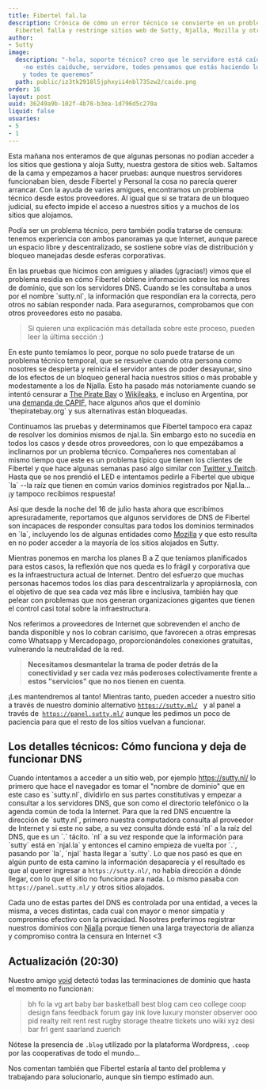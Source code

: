 ```yaml
---
title: Fibertel fal.la
description: Crónica de cómo un error técnico se convierte en un problema político.
  Fibertel falla y restringe sitios web de Sutty, Njalla, Mozilla y otros.
author:
- Sutty
image:
  description: "-hola, soporte técnico? creo que le servidore está caíde -ya me encargo
    -no estés caiduche, servidore, todes pensamos que estás haciendo lo que podés
    y todes te queremos"
  path: public/iz3tk2918l5jphxyii4nbl735zw2/caido.png
order: 16
layout: post
uuid: 36249a9b-102f-4b78-b3ea-1d796d5c270a
liquid: false
usuaries:
- 5
- 1
---
```




Esta mañana nos enteramos de que algunas personas no podían acceder a los sitios que gestiona y aloja Sutty, nuestra gestora de sitios web.  Saltamos de la cama y empezamos a hacer pruebas: aunque nuestros servidores funcionaban bien, desde Fibertel y Personal la cosa no parecía querer arrancar.  Con la ayuda de varies amigues, encontramos un problema técnico desde estos proveedores. Al igual que si se tratara de un bloqueo judicial, su efecto impide el acceso a nuestros sitios y a muchos de los sitios que alojamos.

Podía ser un problema técnico, pero también podía tratarse de censura: tenemos experiencia con ambos panoramas ya que Internet, aunque parece un espacio libre y descentralizado, se sostiene sobre vías de distribución y bloqueo manejadas desde esferas corporativas.

En las pruebas que hicimos con amigues y aliades (¡gracias!) vimos que el problema residía en cómo Fibertel  obtiene información sobre los nombres de dominio, que son los servidores DNS.  Cuando se les consultaba a unos por el nombre \`sutty.nl\`, la información que respondían era la correcta, pero otros no sabían responder nada.  Para asegurarnos, comprobamos que con otros proveedores esto no pasaba.

> Si quieren una explicación más detallada sobre este proceso, pueden leer la última sección :)

En este punto temíamos lo peor, porque no solo puede tratarse de un problema técnico temporal, que se resuelve cuando otra persona como nosotres se despierta y reinicia el servidor antes de poder desayunar, sino de los efectos de un bloqueo general hacia nuestros sitios o más probable y modestamente a los de Njalla.  Esto ha pasado más notoriamente cuando se intentó censurar a [The Pirate Bay](https://thepiratebay.org/) o [Wikileaks](https://wikileaks.org/), e incluso en Argentina, por una [demanda de CAPIF](https://partidopirata.com.ar/2014/07/01/una-medida-desproporcionada-e-inutil/), hace algunos años que el dominio \`thepiratebay.org\` y sus alternativas están bloqueadas.

Continuamos las pruebas y determinamos que Fibertel tampoco era capaz de resolver los dominios mismos de njal.la.  Sin embargo esto no sucedía en todos los casos y desde otros proveedores, con lo que empezábamos a inclinarnos por un problema técnico. Compañeres nos comentaban al mismo tiempo que este es un problema típico que tienen los clientes de Fibertel y que hace algunas semanas pasó algo similar con [Twitter y Twitch](https://twitter.com/xsadakoh/status/1280153932409581568).  Hasta que se nos prendió el LED e intentamos pedirle a Fibertel que ubique \`la\` --la raíz que tienen en común varios dominios registrados por Njal.la... ¡y tampoco recibimos respuesta!

Así que desde la noche del 16 de julio hasta ahora que escribimos apresuradamente, reportamos que algunos servidores de DNS de Fibertel son incapaces de responder consultas para todos los dominios terminados en \`la\`, incluyendo los de algunas entidades como [Mozilla](https://mzl.la/) y que esto resulta en no poder acceder a la mayoría de los sitios alojados en Sutty.

Mientras ponemos en marcha los planes B a Z que teníamos planificados para estos casos, la reflexión que nos queda es lo frágil y corporativa que es la infraestructura actual de Internet. Dentro del esfuerzo que muchas personas hacemos todos los días para descentralizarla y apropiárnosla, con el objetivo de que sea cada vez más libre e inclusiva, también hay que pelear con problemas que nos generan organizaciones gigantes que tienen el control casi total sobre la infraestructura.

Nos referimos a proveedores de Internet que sobrevenden el ancho de banda disponible y nos lo cobran carísimo, que favorecen a otras empresas como Whatsapp y Mercadopago, proporcionándoles conexiones gratuitas, vulnerando la neutralidad de la red.

> **Necesitamos desmantelar la trama de poder detrás de la conectividad y ser cada vez más poderoses colectivamente frente a estos "servicios" que no nos tienen en cuenta**.

¡Les mantendremos al tanto!  Mientras tanto, pueden acceder a nuestro sitio a través de nuestro dominio alternativo [`https://sutty.ml/`](https://sutty.ml/)` ` y al panel a través de` `[`https://panel.sutty.ml/`](https://panel.sutty.ml/) aunque les pedimos un poco de paciencia para que el resto de los sitios vuelvan a funcionar.

## Los detalles técnicos: Cómo funciona y deja de funcionar DNS

Cuando intentamos a acceder a un sitio web, por ejemplo https://sutty.nl/ lo primero que hace el navegador es tomar el "nombre de dominio" que en este caso es \`sutty.nl\`, dividirlo en sus partes constitutivas y empezar a consultar a los servidores DNS, que son como el directorio telefónico o la agenda común de toda la Internet.  Para que la red DNS encuentre la dirección de \`sutty.nl\`, primero nuestra computadora consulta al proveedor de Internet y si este no sabe, a su vez consulta dónde está \`nl\` a la raíz del DNS, que es un \`.\` tácito.  \`nl\` a su vez responde que la información para \`sutty\` está en \`njal.la\` y entonces el camino empieza de vuelta por \`.\`, pasando por \`la\`, \`njal\` hasta llegar a \`sutty\`.  Lo que nos pasó es que en algún punto de esta camino la información desaparecía y el resultado es que al querer ingresar a `https://sutty.nl/`, no había dirección a dónde llegar, con lo que el sitio no funciona para nada.  Lo mismo pasaba con `https://panel.sutty.nl/` y otros sitios alojados.

Cada uno de estas partes del DNS es controlada por una entidad, a veces la misma, a veces distintas, cada cual con mayor o menor simpatía y compromiso efectivo con la privacidad.  Nosotres preferimos registrar nuestros dominios con [Njalla](https://njal.la/) porque tienen una larga trayectoria de alianza y compromiso contra la censura en Internet <3

## Actualización (20:30)

Nuestro amigo [void](https://void.partidopirata.com.ar) detectó todas las terminaciones de dominio que hasta el momento no funcionan:

> bh fo la vg art baby bar basketball best blog cam ceo college coop design fans feedback forum gay ink love luxury monster observer ooo pid realty reit rent rest rugby storage theatre tickets uno wiki xyz desi bar frl gent saarland zuerich

Nótese la presencia de `.blog` utilizado por la plataforma Wordpress, `.coop` por las cooperativas de todo el mundo…

Nos comentan también que Fibertel estaría al tanto del problema y trabajando para solucionarlo, aunque sin tiempo estimado aun.